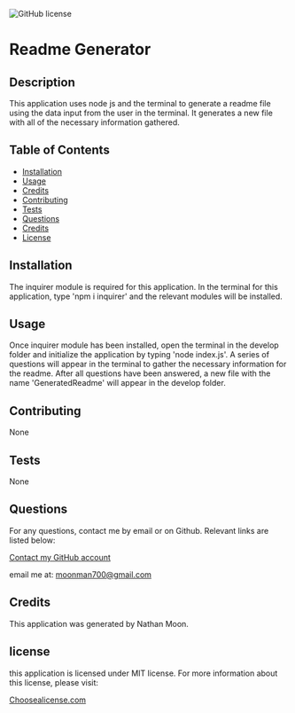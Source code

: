 ![GitHub license](https://img.shields.io/badge/license-MIT-yellow.svg)
# Readme Generator
    
## Description
    
This application uses node js and the terminal to generate a readme file using the data input from the user in the terminal. It generates a new file with all of the necessary information gathered.
  
## Table of Contents

- [Installation](#installation)
- [Usage](#usage)
- [Credits](#credits)
- [Contributing](#contributing)
- [Tests](#tests) 
- [Questions](#questions)
- [Credits](#credits)
- [License](#license)
  
## Installation
The inquirer module is required for this application. In the terminal for this application, type 'npm i inquirer' and the relevant modules will be installed.
  
  
## Usage
Once inquirer module has been installed, open the terminal in the develop folder and initialize the application by typing 'node index.js'. A series of questions will appear in the terminal to gather the necessary information for the readme. After all questions have been answered, a new file with the name 'GeneratedReadme' will appear in the develop folder.

## Contributing
None

## Tests
None

## Questions
For any questions, contact me by email or on Github. Relevant links are listed below:

[Contact my GitHub account](https://github.com/Cyanasaurusrex)

email me at: moonman700@gmail.com

## Credits
This application was generated by Nathan Moon.

## license

this application is licensed under MIT license. For more information about this license, please visit:

[Choosealicense.com](https://choosealicense.com/appendix/)

